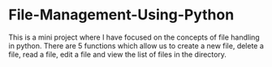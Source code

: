 # File-Management-Using-Python

This is a mini project where I have focused on the concepts of file handling in python. There are 5 functions which allow us to create a new file, delete a file, read a file, edit a file and view the list of files in the directory.
